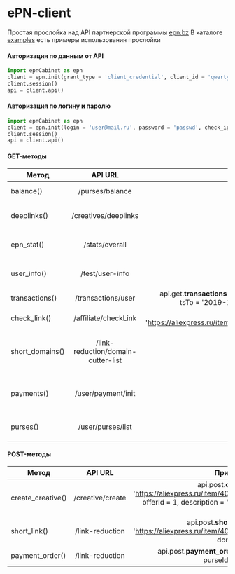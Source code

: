 # ePN-client
Простая прослойка над API партнерской программы [epn.bz](https://epn.bz/)
В каталоге [examples](../master/examples/) есть примеры использования прослойки

#### Авторизация по данным от API
```python
import epnCabinet as epn
client = epn.init(grant_type = 'client_credential', client_id = 'qwerty', client_secret = 'asdfg')
client.session()
api = client.api()
```

#### Авторизация по логину и паролю
```python
import epnCabinet as epn
client = epn.init(login = 'user@mail.ru', password = 'passwd', check_ip = False)
client.session()
api = client.api()
```

#### GET-методы
| Метод|API URL|Пример использования|Описание|
| ---|:---:| ---:| ---:|
|balance()|/purses/balance|api.get.**balance**()|Балансы пользователя|
|deeplinks()|/creatives/deeplinks|api.get.**deeplinks**()|Список созданных длиплинков|
|epn_stat()|/stats/overall|api.get.**epn_stat**()|Общая статистика ePN|
|user_info()|/test/user-info|api.get.**user_info**()|Информация о пользователе|
|transactions()|/transactions/user|api.get.**transactions**(tsFrom = '2019-12-23', tsTo = '2019-12-24', perPage = 1000)|Список транзакций|
|check_link()|/affiliate/checkLink|api.get.**check_link**(link = 'https://aliexpress.ru/item/4000581767061.html')|Проверка URL|
|short_domains()|/link-reduction/domain-cutter-list|api.get.**short_domains**()|Список доступных доменов для сокращения ссылок|
|payments()|/user/payment/init|api.get.**payments**()|Информация по выплатам, кошелькам, комиссиям|
|purses()|/user/purses/list|api.get.**purses**()|Список кошельков пользователя|

#### POST-методы
| Метод|API URL|Пример использования|Описание|
| ---|:---:| ---:| ---:|
|create_creative()|/creative/create|api.post.**create_creative**(link = 'https://aliexpress.ru/item/4000581767061.html', offerId = 1, description = 'test_deeplink', type = 'deeplink')|Создание реферальной ссылки|
|short_link()|/link-reduction|api.post.**short_link**(urlContainer = 'https://aliexpress.ru/item/4000581767061.html', domainCutter = 'ali.pub')|Сокращение реферальной ссылки|
|payment_order()|/link-reduction|api.post.**payment_order**(currency = 'USD', purseId = 1, amount = 1000)|Заказ выплаты|
